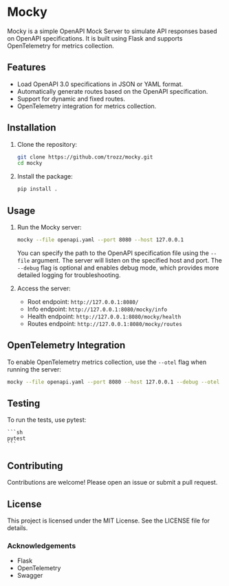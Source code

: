 # Mocky

Mocky is a simple OpenAPI Mock Server to simulate API responses based on OpenAPI specifications. It is built using Flask and supports OpenTelemetry for metrics collection.

## Features

- Load OpenAPI 3.0 specifications in JSON or YAML format.
- Automatically generate routes based on the OpenAPI specification.
- Support for dynamic and fixed routes.
- OpenTelemetry integration for metrics collection.

## Installation

1. Clone the repository:

    ```sh
    git clone https://github.com/trozz/mocky.git
    cd mocky
    ```

2. Install the package:

    ```sh
    pip install .
    ```

## Usage

1. Run the Mocky server:

    ```sh
    mocky --file openapi.yaml --port 8080 --host 127.0.0.1
    ```

    You can specify the path to the OpenAPI specification file using the `--file` argument. The server will listen on the specified host and port. The `--debug` flag is optional and enables debug mode, which provides more detailed logging for troubleshooting.

2. Access the server:

    - Root endpoint: `http://127.0.0.1:8080/`
    - Info endpoint: `http://127.0.0.1:8080/mocky/info`
    - Health endpoint: `http://127.0.0.1:8080/mocky/health`
    - Routes endpoint: `http://127.0.0.1:8080/mocky/routes`

## OpenTelemetry Integration

To enable OpenTelemetry metrics collection, use the `--otel` flag when running the server:

```sh
mocky --file openapi.yaml --port 8080 --host 127.0.0.1 --debug --otel
```

## Testing

To run the tests, use pytest:

    ```sh
    pytest
    ```

## Contributing

Contributions are welcome! Please open an issue or submit a pull request.

## License

This project is licensed under the MIT License. See the LICENSE file for details.

### Acknowledgements

- Flask
- OpenTelemetry
- Swagger

